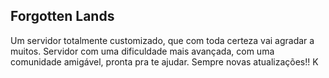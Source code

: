 ## Forgotten Lands

Um servidor totalmente customizado, que com toda certeza vai agradar a muitos.
Servidor com uma dificuldade mais avançada, com uma comunidade amigável, pronta pra te ajudar.
Sempre novas atualizações!! K
